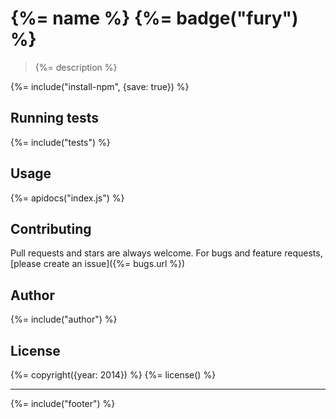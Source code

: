 # {%= name %} {%= badge("fury") %}

> {%= description %}

{%= include("install-npm", {save: true}) %}

## Running tests
{%= include("tests") %}

## Usage
{%= apidocs("index.js") %}

## Contributing
Pull requests and stars are always welcome. For bugs and feature requests, [please create an issue]({%= bugs.url %})

## Author
{%= include("author") %}

## License
{%= copyright({year: 2014}) %}
{%= license() %}

***

{%= include("footer") %}